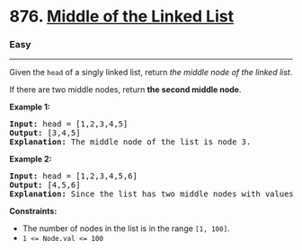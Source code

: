 # 876. [Middle of the Linked List](https://leetcode.com/problems/middle-of-the-linked-list/description/)
<h3>Easy</h3><hr>

Given the `head` of a singly linked list, return <em>the middle node of the linked list</em>.

If there are two middle nodes, return **the second middle node**.

 

**Example 1:**


<pre><strong>Input:</strong> head = [1,2,3,4,5]
<strong>Output:</strong> [3,4,5]
<strong>Explanation:</strong> The middle node of the list is node 3.</pre>
**Example 2:**


<pre><strong>Input:</strong> head = [1,2,3,4,5,6]
<strong>Output:</strong> [4,5,6]
<strong>Explanation:</strong> Since the list has two middle nodes with values 3 and 4, we return the second one.</pre>
 

**Constraints:**

<ul>
<li>The number of nodes in the list is in the range <code>[1, 100]</code>.</li>
<li><code>1 &lt;= Node.val &lt;= 100</code></li>
</ul>
